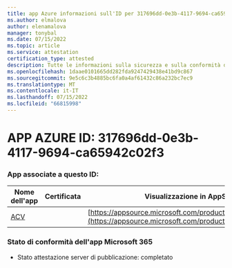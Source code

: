 ```yaml
---
title: app Azure informazioni sull'ID per 317696dd-0e3b-4117-9694-ca65942c02f3
ms.author: elmalova
author: elenamalova
manager: tonybal
ms.date: 07/15/2022
ms.topic: article
ms.service: attestation
certification_type: attested
description: Tutte le informazioni sulla sicurezza e sulla conformità disponibili per 317696dd-0e3b-4117-9694-ca65942c02f3.
ms.openlocfilehash: 1daae0101665dd282fda9247429438e41bd9c867
ms.sourcegitcommit: 9e5c6c3b4885bc6fa0a4af61432c86a232bc7ec9
ms.translationtype: MT
ms.contentlocale: it-IT
ms.lasthandoff: 07/15/2022
ms.locfileid: "66815998"
---
```

# <a name="azure-app-id-317696dd-0e3b-4117-9694-ca65942c02f3"></a>APP AZURE ID: 317696dd-0e3b-4117-9694-ca65942c02f3


### <a name="apps-associated-with-this-id"></a>App associate a questo ID:
| **Nome dell'app** | **Certificata** | **Visualizzazione in AppSource** |
|--------------|---------------|-----------------------|
| [ACV](../forward/WA200004237.md) |  | [https://appsource.microsoft.com/product/office/WA200004237](https://appsource.microsoft.com/product/office/WA200004237) |

### <a name="microsoft-365-app-compliance-status"></a>Stato di conformità dell'app Microsoft 365
- Stato attestazione server di pubblicazione: completato
